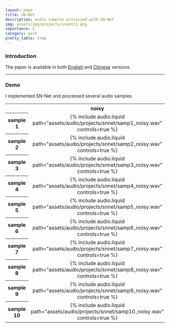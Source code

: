 ```yaml
---
layout: page
title: SN-Net
description: audio samples processed with SN-Net
img: assets/img/projects/snnet/1.png
importance: 1
category: work
pretty_table: true
---
```


### Introduction
The paper is available in both [English](https://arxiv.org/pdf/2012.09408) and [Chinese](https://blog.csdn.net/wjrenxinlei/article/details/122670688) versions.

---

### Demo
I implemented SN-Net and processed several audio samples.

<table style="text-align: center;">
    <tr>
        <th> </th>
        <th>noisy</th>
        <th>denoised</th>
    </tr>
    <tr>
        <th>sample 1</th>
        <td>{% include audio.liquid path="assets/audio/projects/snnet/samp1_noisy.wav" controls=true %}</td>
        <td>{% include audio.liquid path="assets/audio/projects/snnet/samp1_denoised.wav" controls=true %}</td>
    </tr>
    <tr>
        <th>sample 2</th>
        <td>{% include audio.liquid path="assets/audio/projects/snnet/samp2_noisy.wav" controls=true %}</td>
        <td>{% include audio.liquid path="assets/audio/projects/snnet/samp2_denoised.wav" controls=true %}</td>
    </tr>
    <tr>
        <th>sample 3</th>
        <td>{% include audio.liquid path="assets/audio/projects/snnet/samp3_noisy.wav" controls=true %}</td>
        <td>{% include audio.liquid path="assets/audio/projects/snnet/samp3_denoised.wav" controls=true %}</td>
    </tr>
    <tr>
        <th>sample 4</th>
        <td>{% include audio.liquid path="assets/audio/projects/snnet/samp4_noisy.wav" controls=true %}</td>
        <td>{% include audio.liquid path="assets/audio/projects/snnet/samp4_denoised.wav" controls=true %}</td>
    </tr>
    <tr>
        <th>sample 5</th>
        <td>{% include audio.liquid path="assets/audio/projects/snnet/samp5_noisy.wav" controls=true %}</td>
        <td>{% include audio.liquid path="assets/audio/projects/snnet/samp5_denoised.wav" controls=true %}</td>
    </tr>
    <tr>
        <th>sample 6</th>
        <td>{% include audio.liquid path="assets/audio/projects/snnet/samp6_noisy.wav" controls=true %}</td>
        <td>{% include audio.liquid path="assets/audio/projects/snnet/samp6_denoised.wav" controls=true %}</td>
    </tr>
    <tr>
        <th>sample 7</th>
        <td>{% include audio.liquid path="assets/audio/projects/snnet/samp7_noisy.wav" controls=true %}</td>
        <td>{% include audio.liquid path="assets/audio/projects/snnet/samp7_denoised.wav" controls=true %}</td>
    </tr>
    <tr>
        <th>sample 8</th>
        <td>{% include audio.liquid path="assets/audio/projects/snnet/samp8_noisy.wav" controls=true %}</td>
        <td>{% include audio.liquid path="assets/audio/projects/snnet/samp8_denoised.wav" controls=true %}</td>
    </tr>
    <tr>
        <th>sample 9</th>
        <td>{% include audio.liquid path="assets/audio/projects/snnet/samp9_noisy.wav" controls=true %}</td>
        <td>{% include audio.liquid path="assets/audio/projects/snnet/samp9_denoised.wav" controls=true %}</td>
    </tr>
    <tr>
        <th>sample 10</th>
        <td>{% include audio.liquid path="assets/audio/projects/snnet/samp10_noisy.wav" controls=true %}</td>
        <td>{% include audio.liquid path="assets/audio/projects/snnet/samp10_denoised.wav" controls=true %}</td>
    </tr>
</table>